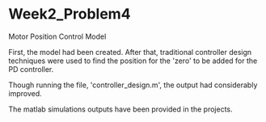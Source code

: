 # Week2_Problem4
Motor Position Control Model

First, the model had been created.
After that, traditional controller design techniques were used to find the position for the 'zero' to be added for the PD controller.

Though running the file, 'controller_design.m', the output had considerably improved.

The matlab simulations outputs have been provided in the projects.
